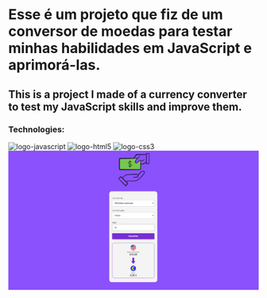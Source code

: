 <h1>Esse é um projeto que fiz de um conversor de moedas para testar minhas habilidades em JavaScript e aprimorá-las.</h1>
<h2>This is a project I made of a currency converter to test my JavaScript skills and improve them.</h2>

### Technologies:
<img src="https://img.shields.io/badge/JavaScript-F7DF1E?style=for-the-badge&logo=javascript&logoColor=black" alt="logo-javascript">
<img src="https://img.shields.io/badge/HTML5-E34F26?style=for-the-badge&logo=html5&logoColor=white" alt="logo-html5">
<img src="https://img.shields.io/badge/CSS3-1572B6?style=for-the-badge&logo=css3&logoColor=white" alt="logo-css3">
<br>
<img src="https://github.com/deivysonfreiman/currency-converter/blob/main/assets/Captura%20de%20tela%202024-02-20%20123722.png?raw=true" alt="project-image">
